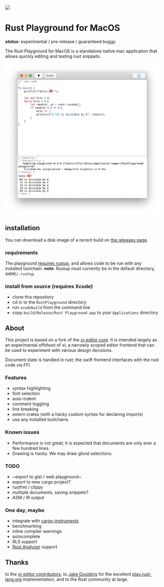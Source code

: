  <a href='http://www.recurse.com' title='Made with love at the Recurse Center'><img src='https://cloud.githubusercontent.com/assets/2883345/11325206/336ea5f4-9150-11e5-9e90-d86ad31993d8.png' height='20px'/></a>

# Rust Playground for MacOS

***status***: experimental / pre-release / guaranteed buggy

The Rust Playground for MacOS is a standalone native mac application that allows quickly editing and testing rust snippets.

![Rust Playground Screenshot](https://raw.githubusercontent.com/cmyr/RustPlayground/screenshots/screenshot-1.png)

## installation

You can download a disk image of a recent build on [the releases page](https://github.com/cmyr/RustPlayground/releases).

### requirements

The playground [requires rustup](https://rustup.rs), and allows code to be run with any installed toolchain.
**note**: Rustup must currently be in the default directory, `$HOME/.rustup`.

### install from source (requires Xcode)

- clone this repository
- cd in to the `RustPlayground` directory
- run `xcodebuild` from the command line
- copy `build/Release/Rust Playground.app` to your `Applications` directory

## About

This project is based on a fork of the [xi-editor core](https://github.com/xi-editor/xi-editor). It is intended largely as an experimental offshoot of xi; a narrowly scoped editor frontend that can be used to experiment with various design decisions.

Document state is handled in rust; the swift frontend interfaces with the rust code via FFI.

### Features

- syntax highlighting
- font selection
- auto-indent
- comment toggling
- line breaking
- extern crates (with a hacky custom syntax for declaring imports)
- use any installed toolchains


### Known issues

- Performance is not great; it is expected that documents are only ever a few hundred lines.
- Drawing is hacky. We may draw ghost selections.


### TODO
- ~export to gist / web playground~
- export to new cargo project?
- rustfmt / clippy
- multiple documents, saving snippets?
- ASM / IR output


### One day, maybe
- integrate with [cargo-instruments](https://crates.io/crates/cargo-instruments)
- benchmarking
- inline compiler warnings
- autocomplete
- RLS support
- [Rust Analyzer](https://www.github.com/rust-analyzer/rust-analyzer) support


## Thanks

to the [xi-editor contributors](https://github.com/xi-editor/xi-editor/blob/master/AUTHORS), to [Jake Goulding](https://github.com/shepmaster/) for the excellent [play.rust-lang.org](https://play.rust-lang.org) implementation, and to the Rust community at large.
